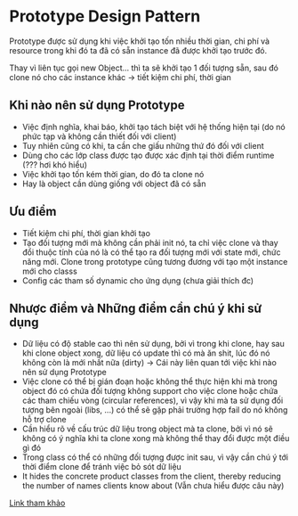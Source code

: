 # Prototype Design Pattern

Prototype được sử dụng khi việc khởi tạo tốn nhiều thời gian, chi phí và
resource trong khi đó ta đã có sẵn instance đã được khởi tạo trước đó.

Thay vì liên tục gọi new Object... thì ta sẽ khởi tạo 1 đối tượng sẵn,
sau đó clone nó cho các instance khác -> tiết kiệm chi phí, thời gian

## Khi nào nên sử dụng Prototype
- Việc định nghĩa, khai báo, khởi tạo tách biệt với hệ thống hiện tại
(do nó phức tạp và không cần thiết đối với client)
- Tuy nhiên cũng có khi, ta cần che giấu những thứ đó đối với client
- Dùng cho các lớp class được tạo được xác định tại thời điểm runtime (??? hơi khó hiểu)
- Việc khởi tạo tốn kém thời gian, do đó ta clone nó
- Hay là object cần dùng giống với object đã có sẵn

## Ưu điểm
- Tiết kiệm chi phí, thời gian khởi tạo
- Tạo đối tượng mới mà không cần phải init nó, ta chỉ việc clone và thay đổi thuộc tính của nó là có thể tạo ra 
đối tượng mới với state mới, chức năng mới. Clone trong prototype cũng tương đương với tạo một instance mới cho classs
- Config các tham số dynamic cho ứng dụng (chưa giải thích đc)

## Nhược điểm và Những điểm cần chú ý khi sử dụng 

- Dữ liệu có độ stable cao thì nên sử dụng, bởi vì trong khi clone, hay sau khi clone object xong, dữ liệu có update thì 
có mà ăn shit, lúc đó nó không còn là mới nhất nữa (dirty) -> Cái này liên quan tới việc khi nào nên sử dụng Prototype
- Việc clone có thể bị gián đoạn hoặc không thể thực hiện khi mà trong object đó có chứa đối tượng không support cho việc 
clone hoặc chứa các tham chiếu vòng (circular references), vì vậy khi mà ta sử dụng đối tượng bên ngoài (libs, ...) 
có thể sẽ gặp phải trường hợp fail do nó không hỗ trợ clone
- Cần hiểu rõ về cấu trúc dữ liệu trong object mà ta clone, bởi vì nó sẽ không có ý nghĩa khi ta clone xong mà không thể 
thay đổi được một điều gì đó
- Trong class có thể có những đối tượng được init sau, vì vậy cần chú ý tới thời điểm clone để tránh việc bỏ sót dữ liệu
-  It hides the concrete product classes from the client, thereby reducing the number of names clients know about
(Vẫn chưa hiểu được câu này)

[Link tham khảo](http://java.boot.by/scea5-guide/ch07s03.html)